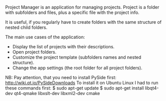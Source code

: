 Project Manager is an application for managing projects.
Project is a folder with subfolders and files, plus a specific file with the project info.

It is useful, if you regularly have to create folders with the same structure of nested child folders.

The main use cases of the application:
- Display the list of projects with their descriptions.
- Open project folders.
- Customize the project template (subfolders names and nested structure).
- Change the app settings (the root folder for all project folders).


NB: Pay attention, that you need to install PySide first:
http://wiki.qt.io/PySideDownloads
To install it on Ubuntu Linux I had to run these commands first: 
$ sudo apt-get update 
$ sudo apt-get install libqt4-dev qt4-qmake libxslt-dev libxml2-dev cmake 

